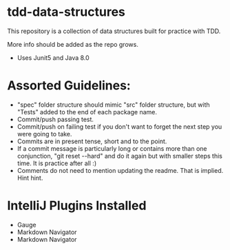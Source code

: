 # tdd-data-structures
This repository is a collection of data structures built for practice with TDD. 

More info should be added as the repo grows.

- Uses Junit5 and Java 8.0

# Assorted Guidelines:
- "spec" folder structure should mimic "src" folder structure, but with "Tests" added to the end of each package name.
- Commit/push passing test.
- Commit/push on failing test if you don't want to forget the next step you were going to take.
- Commits are in present tense, short and to the point.
- If a commit message is particularly long or contains more than one conjunction, "git reset --hard" and do it again
but with smaller steps this time. It is practice after all :)
- Comments do not need to mention updating the readme. That is implied. Hint hint.

# IntelliJ Plugins Installed
- Gauge
- Markdown Navigator
- Markdown Navigator